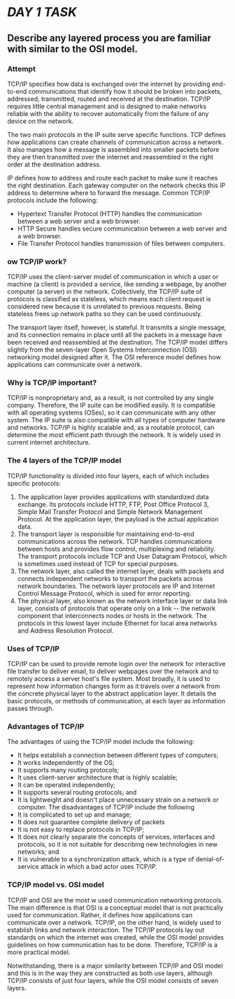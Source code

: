 # _DAY 1 TASK_
## Describe any layered process you are familiar with similar to the OSI model.
### Attempt

TCP/IP specifies how data is exchanged over the internet by providing end-to-end communications that identify how it should be broken into packets, addressed, transmitted, routed and received at the destination. TCP/IP requires little central management and is designed to make networks reliable with the ability to recover automatically from the failure of any device on the network.

The two main protocols in the IP suite serve specific functions. TCP defines how applications can create channels of communication across a network. It also manages how a message is assembled into smaller packets before they are then transmitted over the internet and reassembled in the right order at the destination address.

IP defines how to address and route each packet to make sure it reaches the right destination. Each gateway computer on the network checks this IP address to determine where to forward the message.
Common TCP/IP protocols include the following:
- Hypertext Transfer Protocol (HTTP) handles the communication between a web server and a web browser.
- HTTP Secure handles secure communication between a web server and a web browser.
- File Transfer Protocol handles transmission of files between computers.

### ow TCP/IP work?
TCP/IP uses the client-server model of communication in which a user or machine (a client) is provided a service, like sending a webpage, by another computer (a server) in the network.
Collectively, the TCP/IP suite of protocols is classified as stateless, which means each client request is considered new because it is unrelated to previous requests. Being stateless frees up network paths so they can be used continuously.

The transport layer itself, however, is stateful. It transmits a single message, and its connection remains in place until all the packets in a message have been received and reassembled at the destination.
The TCP/IP model differs slightly from the seven-layer Open Systems Interconnection (OSI) networking model designed after it. The OSI reference model defines how applications can communicate over a network.

### Why is TCP/IP important?
TCP/IP is nonproprietary and, as a result, is not controlled by any single company. Therefore, the IP suite can be modified easily. It is compatible with all operating systems (OSes), so it can communicate with any other system. The IP suite is also compatible with all types of computer hardware and networks.
TCP/IP is highly scalable and, as a routable protocol, can determine the most efficient path through the network. It is widely used in current internet architecture.

### The 4 layers of the TCP/IP model
TCP/IP functionality is divided into four layers, each of which includes specific protocols:
1.	The application layer provides applications with standardized data exchange. Its protocols include HTTP, FTP, Post Office Protocol 3, Simple Mail Transfer Protocol and Simple Network Management Protocol. At the application layer, the payload is the actual application data.
2.	The transport layer is responsible for maintaining end-to-end communications across the network. TCP handles communications between hosts and provides flow control, multiplexing and reliability. The transport protocols include TCP and User Datagram Protocol, which is sometimes used instead of TCP for special purposes.
3.	The network layer, also called the internet layer, deals with packets and connects independent networks to transport the packets across network boundaries. The network layer protocols are IP and Internet Control Message Protocol, which is used for error reporting.
4.	The physical layer, also known as the network interface layer or data link layer, consists of protocols that operate only on a link -- the network component that interconnects nodes or hosts in the network. The protocols in this lowest layer include Ethernet for local area networks and Address Resolution Protocol.

### Uses of TCP/IP
TCP/IP can be used to provide remote login over the network for interactive file transfer to deliver email, to deliver webpages over the network and to remotely access a server host's file system. Most broadly, it is used to represent how information changes form as it travels over a network from the concrete physical layer to the abstract application layer. It details the basic protocols, or methods of communication, at each layer as information passes through.

### Advantages of TCP/IP
The advantages of using the TCP/IP model include the following:
- It helps establish a connection between different types of computers;
- It works independently of the OS;
- It supports many routing protocols;
- It uses client-server architecture that is highly scalable;
- It can be operated independently;
- It supports several routing protocols; and
- It is lightweight and doesn't place unnecessary strain on a network or computer.
The disadvantages of TCP/IP include the following
- It is complicated to set up and manage;
- It does not guarantee complete delivery of packets
- It is not easy to replace protocols in TCP/IP;
- It does not clearly separate the concepts of services, interfaces and protocols, so it is not suitable for describing new technologies in new networks; and
- It is vulnerable to a synchronization attack, which is a type of denial-of-service attack in which a bad actor uses TCP/IP.

### TCP/IP model vs. OSI model

TCP/IP and OSI are the most w used communication networking protocols. The main difference is that OSI is a conceptual model that is not practically used for communication. Rather, it defines how applications can communicate over a network. TCP/IP, on the other hand, is widely used to establish links and network interaction.
The TCP/IP protocols lay out standards on which the internet was created, while the OSI model provides guidelines on how communication has to be done. Therefore, TCP/IP is a more practical model.

Notwithstanding, there is a major similarity between TCP/IP and OSI model and this is in the way they are constructed as both use layers, although TCP/IP consists of just four layers, while the OSI model consists of seven layers.

